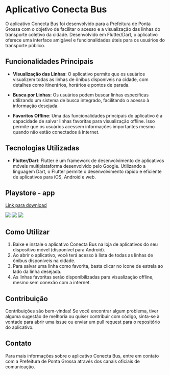 # Aplicativo Conecta Bus

O aplicativo Conecta Bus foi desenvolvido para a Prefeitura de Ponta Grossa com o objetivo de facilitar o acesso e a visualização das linhas do transporte coletivo da cidade. Desenvolvido em Flutter/Dart, o aplicativo oferece uma interface amigável e funcionalidades úteis para os usuários do transporte público.

## Funcionalidades Principais

- **Visualização das Linhas**: O aplicativo permite que os usuários visualizem todas as linhas de ônibus disponíveis na cidade, com detalhes como itinerários, horários e pontos de parada.

- **Busca por Linhas**: Os usuários podem buscar linhas específicas utilizando um sistema de busca integrado, facilitando o acesso à informação desejada.

- **Favoritos Offline**: Uma das funcionalidades principais do aplicativo é a capacidade de salvar linhas favoritas para visualização offline. Isso permite que os usuários acessem informações importantes mesmo quando não estão conectados à internet.

## Tecnologias Utilizadas

- **Flutter/Dart**: Flutter é um framework de desenvolvimento de aplicativos móveis multiplataforma desenvolvido pelo Google. Utilizando a linguagem Dart, o Flutter permite o desenvolvimento rápido e eficiente de aplicativos para iOS, Android e web.

<h2>Playstore - app</h2>
<a href="https://play.google.com/store/apps/details?id=amttdetra.horarios_transporte">Link para download</a>
<p>
  <img src="https://play-lh.googleusercontent.com/P_uWYRcqhXS07iKI2F7WniWmiIx0K7DInu7pYrJ4Bix0-wR8r2JmxCWd88GzI_uxizs=w526-h296" />
  <img src="https://play-lh.googleusercontent.com/ll3JU3eU-Z1ounpBLB6f2cs8jiE9kslpxotCeg2QLxtHsEVV2kvVpwK46Uz8tCH2RSks=w526-h296" />
  <img src="https://play-lh.googleusercontent.com/proAqvcxAPnT0Z3y2DkY1DLc5lxWnesnFRD1zUQx6fafaxCG40fOVXOauL9sqvqET2dV=w526-h296" />
</p>

## Como Utilizar

1. Baixe e instale o aplicativo Conecta Bus na loja de aplicativos do seu dispositivo móvel (disponível para Android).
2. Ao abrir o aplicativo, você terá acesso à lista de todas as linhas de ônibus disponíveis na cidade.
4. Para salvar uma linha como favorita, basta clicar no ícone de estrela ao lado da linha desejada.
5. As linhas favoritas serão disponibilizadas para visualização offline, mesmo sem conexão com a internet.

## Contribuição

Contribuições são bem-vindas! Se você encontrar algum problema, tiver alguma sugestão de melhoria ou quiser contribuir com código, sinta-se à vontade para abrir uma issue ou enviar um pull request para o repositório do aplicativo.

## Contato

Para mais informações sobre o aplicativo Conecta Bus, entre em contato com a Prefeitura de Ponta Grossa através dos canais oficiais de comunicação.

